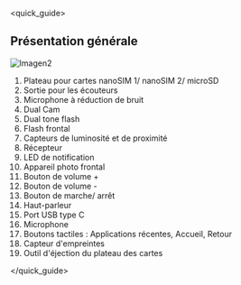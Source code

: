 <quick_guide>
## Présentation générale

![Imagen2](http://static.energysistem.com/images/manuals/42909/59391ea9bd5c5.jpg)


1. Plateau pour cartes nanoSIM 1/ nanoSIM 2/ microSD
2. Sortie pour les écouteurs
3. Microphone à réduction de bruit
4. Dual Cam
5. Dual tone flash
6. Flash frontal
7. Capteurs de luminosité et de proximité
8. Récepteur
9. LED de notification
10. Appareil photo frontal
11. Bouton de volume +
12. Bouton de volume -
13. Bouton de marche/ arrêt
14. Haut-parleur
15. Port USB type C
16. Microphone
17. Boutons tactiles : Applications récentes, Accueil, Retour
18. Capteur d'empreintes
19. Outil d'éjection du plateau des cartes

</quick_guide>

